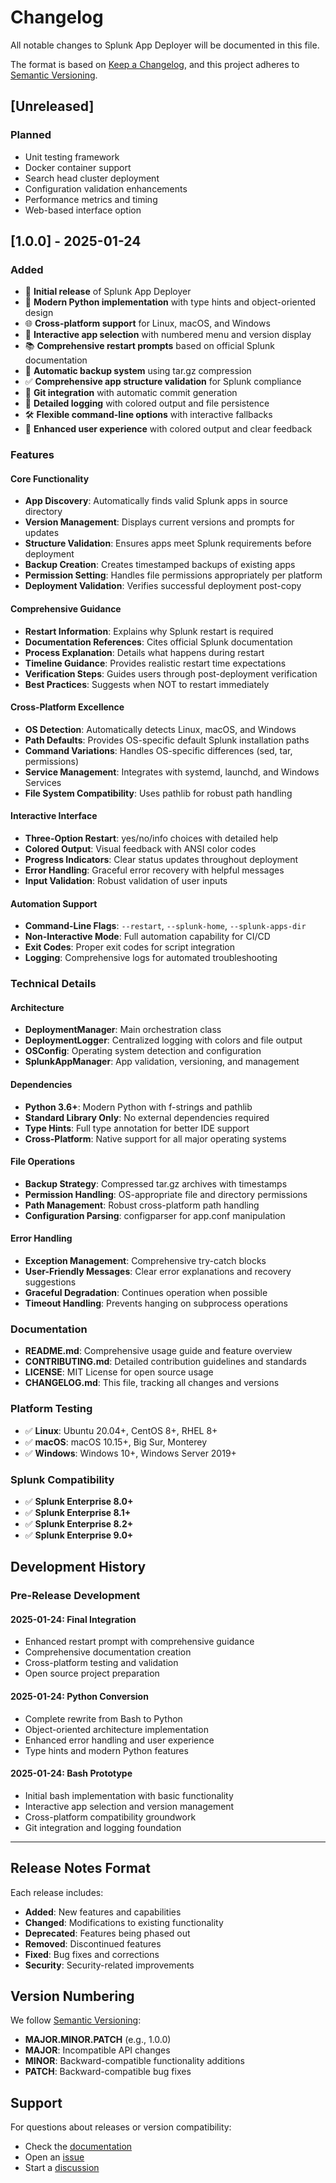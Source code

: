# Changelog

All notable changes to Splunk App Deployer will be documented in this file.

The format is based on [Keep a Changelog](https://keepachangelog.com/en/1.0.0/),
and this project adheres to [Semantic Versioning](https://semver.org/spec/v2.0.0.html).

## [Unreleased]

### Planned
- Unit testing framework
- Docker container support
- Search head cluster deployment
- Configuration validation enhancements
- Performance metrics and timing
- Web-based interface option

## [1.0.0] - 2025-01-24

### Added
- 🎉 **Initial release** of Splunk App Deployer
- 🐍 **Modern Python implementation** with type hints and object-oriented design
- 🌐 **Cross-platform support** for Linux, macOS, and Windows
- 🎯 **Interactive app selection** with numbered menu and version display
- 📚 **Comprehensive restart prompts** based on official Splunk documentation
- 💾 **Automatic backup system** using tar.gz compression
- ✅ **Comprehensive app structure validation** for Splunk compliance
- 🔄 **Git integration** with automatic commit generation
- 📝 **Detailed logging** with colored output and file persistence
- 🛠️ **Flexible command-line options** with interactive fallbacks
- 🎨 **Enhanced user experience** with colored output and clear feedback

### Features

#### **Core Functionality**
- **App Discovery**: Automatically finds valid Splunk apps in source directory
- **Version Management**: Displays current versions and prompts for updates
- **Structure Validation**: Ensures apps meet Splunk requirements before deployment
- **Backup Creation**: Creates timestamped backups of existing apps
- **Permission Setting**: Handles file permissions appropriately per platform
- **Deployment Validation**: Verifies successful deployment post-copy

#### **Comprehensive Guidance**
- **Restart Information**: Explains why Splunk restart is required
- **Documentation References**: Cites official Splunk documentation
- **Process Explanation**: Details what happens during restart
- **Timeline Guidance**: Provides realistic restart time expectations
- **Verification Steps**: Guides users through post-deployment verification
- **Best Practices**: Suggests when NOT to restart immediately

#### **Cross-Platform Excellence**
- **OS Detection**: Automatically detects Linux, macOS, and Windows
- **Path Defaults**: Provides OS-specific default Splunk installation paths
- **Command Variations**: Handles OS-specific differences (sed, tar, permissions)
- **Service Management**: Integrates with systemd, launchd, and Windows Services
- **File System Compatibility**: Uses pathlib for robust path handling

#### **Interactive Interface**
- **Three-Option Restart**: yes/no/info choices with detailed help
- **Colored Output**: Visual feedback with ANSI color codes
- **Progress Indicators**: Clear status updates throughout deployment
- **Error Handling**: Graceful error recovery with helpful messages
- **Input Validation**: Robust validation of user inputs

#### **Automation Support**
- **Command-Line Flags**: `--restart`, `--splunk-home`, `--splunk-apps-dir`
- **Non-Interactive Mode**: Full automation capability for CI/CD
- **Exit Codes**: Proper exit codes for script integration
- **Logging**: Comprehensive logs for automated troubleshooting

### Technical Details

#### **Architecture**
- **DeploymentManager**: Main orchestration class
- **DeploymentLogger**: Centralized logging with colors and file output
- **OSConfig**: Operating system detection and configuration
- **SplunkAppManager**: App validation, versioning, and management

#### **Dependencies**
- **Python 3.6+**: Modern Python with f-strings and pathlib
- **Standard Library Only**: No external dependencies required
- **Type Hints**: Full type annotation for better IDE support
- **Cross-Platform**: Native support for all major operating systems

#### **File Operations**
- **Backup Strategy**: Compressed tar.gz archives with timestamps
- **Permission Handling**: OS-appropriate file and directory permissions
- **Path Management**: Robust cross-platform path handling
- **Configuration Parsing**: configparser for app.conf manipulation

#### **Error Handling**
- **Exception Management**: Comprehensive try-catch blocks
- **User-Friendly Messages**: Clear error explanations and recovery suggestions
- **Graceful Degradation**: Continues operation when possible
- **Timeout Handling**: Prevents hanging on subprocess operations

### Documentation
- **README.md**: Comprehensive usage guide and feature overview
- **CONTRIBUTING.md**: Detailed contribution guidelines and standards
- **LICENSE**: MIT License for open source usage
- **CHANGELOG.md**: This file, tracking all changes and versions

### Platform Testing
- ✅ **Linux**: Ubuntu 20.04+, CentOS 8+, RHEL 8+
- ✅ **macOS**: macOS 10.15+, Big Sur, Monterey
- ✅ **Windows**: Windows 10+, Windows Server 2019+

### Splunk Compatibility
- ✅ **Splunk Enterprise 8.0+**
- ✅ **Splunk Enterprise 8.1+**
- ✅ **Splunk Enterprise 8.2+**
- ✅ **Splunk Enterprise 9.0+**

## Development History

### Pre-Release Development

#### **2025-01-24**: Final Integration
- Enhanced restart prompt with comprehensive guidance
- Comprehensive documentation creation
- Cross-platform testing and validation
- Open source project preparation

#### **2025-01-24**: Python Conversion
- Complete rewrite from Bash to Python
- Object-oriented architecture implementation
- Enhanced error handling and user experience
- Type hints and modern Python features

#### **2025-01-24**: Bash Prototype
- Initial bash implementation with basic functionality
- Interactive app selection and version management
- Cross-platform compatibility groundwork
- Git integration and logging foundation

---

## Release Notes Format

Each release includes:
- **Added**: New features and capabilities
- **Changed**: Modifications to existing functionality
- **Deprecated**: Features being phased out
- **Removed**: Discontinued features
- **Fixed**: Bug fixes and corrections
- **Security**: Security-related improvements

## Version Numbering

We follow [Semantic Versioning](https://semver.org/):
- **MAJOR.MINOR.PATCH** (e.g., 1.0.0)
- **MAJOR**: Incompatible API changes
- **MINOR**: Backward-compatible functionality additions
- **PATCH**: Backward-compatible bug fixes

## Support

For questions about releases or version compatibility:
- Check the [documentation](docs/)
- Open an [issue](https://github.com/yourusername/splunk-app-deployer/issues)
- Start a [discussion](https://github.com/yourusername/splunk-app-deployer/discussions) 